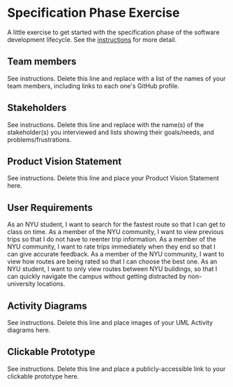 # Specification Phase Exercise

A little exercise to get started with the specification phase of the software development lifecycle. See the [instructions](instructions.md) for more detail.

## Team members

See instructions. Delete this line and replace with a list of the names of your team members, including links to each one's GitHub profile.

## Stakeholders

See instructions. Delete this line and replace with the name(s) of the stakeholder(s) you interviewed and lists showing their goals/needs, and problems/frustrations.

## Product Vision Statement

See instructions. Delete this line and place your Product Vision Statement here.

## User Requirements

As an NYU student, I want to search for the fastest route so that I can get to class on time.
As a member of the NYU community, I want to view previous trips so that I do not have to reenter trip information.
As a member of the NYU community, I want to rate trips immediately when they end so that I can give accurate feedback.
As a member of the NYU community, I want to view how routes are being rated so that I can choose the best one.
As an NYU student, I want to only view routes between NYU buildings, so that I can quickly navigate the campus without getting distracted by non-university locations.

## Activity Diagrams

See instructions. Delete this line and place images of your UML Activity diagrams here.

## Clickable Prototype

See instructions. Delete this line and place a publicly-accessible link to your clickable prototype here.
